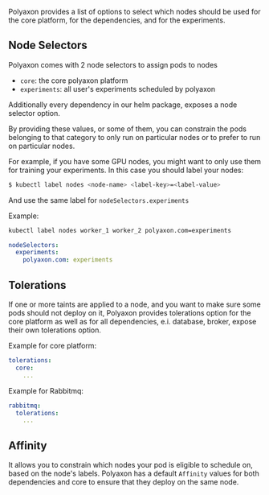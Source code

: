 Polyaxon provides a list of options to select which nodes
should be used for the core platform, for the dependencies, and for the experiments.


## Node Selectors

Polyaxon comes with 2 node selectors to assign pods to nodes

  * `core`: the core polyaxon platform
  * `experiments`: all user's experiments scheduled by polyaxon

Additionally every dependency in our helm package, exposes a node selector option.

By providing these values, or some of them,
you can constrain the pods belonging to that category to only run on
particular nodes or to prefer to run on particular nodes.

For example, if you have some GPU nodes, you might want to only use them for training your experiments.
In this case you should label your nodes:

```bash
$ kubectl label nodes <node-name> <label-key>=<label-value>
```

And use the same label for `nodeSelectors.experiments`

Example:

```bash
kubectl label nodes worker_1 worker_2 polyaxon.com=experiments
```

```yaml
nodeSelectors:
  experiments:
    polyaxon.com: experiments

```

## Tolerations

If one or more taints are applied to a node,
and you want to make sure some pods should not deploy on it,
Polyaxon provides tolerations option for the core platform as well as for all dependencies,
e.i. database, broker, expose their own tolerations option.

Example for core platform:

```yaml
tolerations:
  core:
    ...
```

Example for Rabbitmq:

```yaml
rabbitmq:
  tolerations:
    ...
```

## Affinity

It allows you to constrain which nodes your pod is eligible to schedule on, based on the node's labels.
Polyaxon has a default `Affinity` values for both dependencies and core to ensure that they deploy on the same node.
